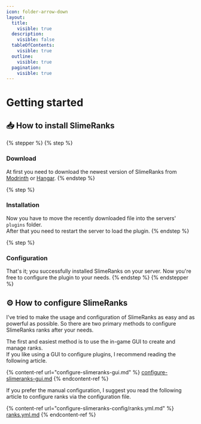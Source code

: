 ```yaml
---
icon: folder-arrow-down
layout:
  title:
    visible: true
  description:
    visible: false
  tableOfContents:
    visible: true
  outline:
    visible: true
  pagination:
    visible: true
---
```


# Getting started

## 📥 How to install SlimeRanks

{% stepper %}
{% step %}
### Download

At first you need to download the newest version of SlimeRanks from [Modrinth](https://modrinth.com/plugin/slimeranks) or [Hangar](https://hangar.papermc.io/Lxca/SlimeRanks).
{% endstep %}

{% step %}
### Installation

Now you have to move the recently downloaded file into the servers' `plugins` folder.\
After that you need to restart the server to load the plugin.
{% endstep %}

{% step %}
### Configuration

That's it; you successfully installed SlimeRanks on your server. Now you're free to configure the plugin to your needs.
{% endstep %}
{% endstepper %}

## ⚙️ How to configure SlimeRanks

I've tried to make the usage and configuration of SlimeRanks as easy and as powerful as possible. So there are two primary methods to configure SlimeRanks ranks after your needs.

The first and easiest method is to use the in-game GUI to create and manage ranks.\
If you like using a GUI to configure plugins, I recommend reading the following article.

{% content-ref url="configure-slimeranks-gui.md" %}
[configure-slimeranks-gui.md](configure-slimeranks-gui.md)
{% endcontent-ref %}

If you prefer the manual configuration, I suggest you read the following article to configure ranks via the configuration file.

{% content-ref url="configure-slimeranks-config/ranks.yml.md" %}
[ranks.yml.md](configure-slimeranks-config/ranks.yml.md)
{% endcontent-ref %}
